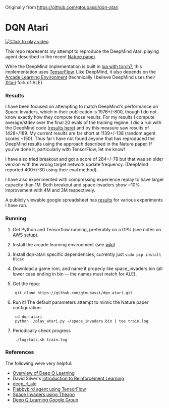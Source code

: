 Originally from https://github.com/gtoubassi/dqn-atari

# DQN Atari

[![Click to play video](https://img.youtube.com/vi/DqzSrEuA2Jw/1.jpg)](https://www.youtube.com/watch?v=DqzSrEuA2Jw)

This repo represents my attempt to reproduce the DeepMind Atari playing agent described in the recent [Nature paper](http://home.uchicago.edu/~arij/journalclub/papers/2015_Mnih_et_al.pdf).

While the DeepMind implementation is built in [lua with torch7](https://github.com/kuz/DeepMind-Atari-Deep-Q-Learner), this implementation uses [TensorFlow](http://tensorflow.org).  Like DeepMind, it also depends on the [Arcade Learning Environment](http://www.arcadelearningenvironment.org/) (technically I believe DeepMind uses their [Xitari](https://github.com/deepmind/xitari) fork of ALE).

### Results

I have been focused on attempting to match DeepMind's performance on Space Invaders, which in their publication is 1976+/-800, though I do not know exactly how they compute those results.  For my results I compute average/stdev over the final 20 evals of the training regime.  I did a run with the DeepMind code ([results here](https://docs.google.com/spreadsheets/d/1IKfiD9wQVXtx8q9RJk52x8HtTnqsbeJqa1ioS_bh-k8/edit?usp=sharing)) and by this measure saw results of 1428+/189.  My current results are far short at 1139+/-138 (random agent scores ~150).  Thus far I have not found anyone that has reproduced the DeepMind results using the approach described in the Nature paper.  If you've done it, particularly with TensorFlow, let me know!

I have also tried breakout and got a score of 284+/-78 but that was an older version with the wrong target network update frequency. (DeepMind reported 400+/-30 using their eval method).

I have also experimented with compressing experience replay to have larger capacity than 1M.  Both breakout and space invaders show ~10% improvement with 4M and 3M respectively.

A publicly viewable google spreadsheet has [results](https://docs.google.com/spreadsheets/d/1RZM2qhKQaXaud4S2ILsRVukmiPCjM-xtJTuPRpb96HY/edit#gid=2001383367) for various experiments I have run.

### Running

1. Get Python and Tensorflow running, preferably on a GPU (see notes on [AWS setup](https://github.com/gtoubassi/dqn-atari/wiki/Setting-up-TensorFlow-on-AWS-GPU)).
2. Install the arcade learning environment (see [wiki](https://github.com/gtoubassi/dqn-atari/wiki/Installing-ALE))
3. Install dqn-atari specific dependencies, currently just ``sudo pip install blosc``
4. Download a game rom, and name it properly like space_invaders.bin (all lower case ending in bin -- the names must match for ALE).
5. Get the repo:

        git clone https://github.com/gtoubassi/dqn-atari.git

5. Run it!  The default parameters attempt to mimic the Nature paper configuration:

        cd dqn-atari
	    python ./play_atari.py ~/space_invaders.bin | tee train.log

6. Periodically check progress

        ./logstats.sh train.log

### References

The following were very helpful:

* [Overview of Deep Q Learning](http://www.nervanasys.com/demystifying-deep-reinforcement-learning/)
* David Silver's [Introduction to Reinforcement Learning](https://www.youtube.com/watch?v=2pWv7GOvuf0&list=PL5X3mDkKaJrL42i_jhE4N-p6E2Ol62Ofa)
* [deep_rl_ale](https://github.com/Jabberwockyll/deep_rl_ale)
* [Flabbybird agent using TensorFlow](https://github.com/yenchenlin1994/DeepLearningFlappyBird)
* [Space Invaders using Theano](http://maciejjaskowski.github.io/2016/03/09/space-invaders.html)
* [Deep Q Learning Google Group](https://groups.google.com/forum/#!forum/deep-q-learning)
